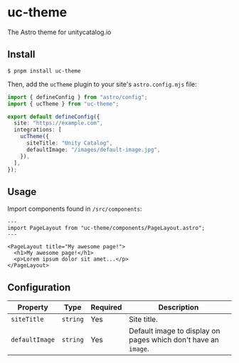 # uc-theme

The Astro theme for unitycatalog.io

## Install

```
$ pnpm install uc-theme
```

Then, add the `ucTheme` plugin to your site's `astro.config.mjs` file:

```ts
import { defineConfig } from "astro/config";
import { ucTheme } from "uc-theme";

export default defineConfig({
  site: "https://example.com",
  integrations: [
    ucTheme({
      siteTitle: "Unity Catalog",
      defaultImage: "/images/default-image.jpg",
    }),
  ],
});
```

## Usage

Import components found in `/src/components`:

```astro
---
import PageLayout from "uc-theme/components/PageLayout.astro";
---

<PageLayout title="My awesome page!">
  <h1>My awesome page!</h1>
  <p>Lorem ipsum dolor sit amet...</p>
</PageLayout>
```

## Configuration

| Property       | Type     | Required | Description                                                    |
| -------------- | -------- | -------- | -------------------------------------------------------------- |
| `siteTitle`    | `string` | Yes      | Site title.                                                    |
| `defaultImage` | `string` | Yes      | Default image to display on pages which don't have an `image`. |
